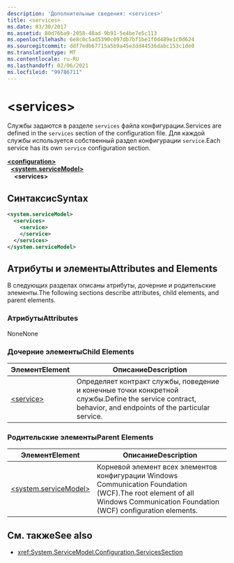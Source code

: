 ```yaml
---
description: 'Дополнительные сведения: <services>'
title: <services>
ms.date: 03/30/2017
ms.assetid: 80d76ba9-2058-48ad-9b91-5e4be7e5c113
ms.openlocfilehash: 6e8c0c5ad5390c097db7bf1be1f0d489e1c0d624
ms.sourcegitcommit: ddf7edb67715a5b9a45e3dd44536dabc153c1de0
ms.translationtype: MT
ms.contentlocale: ru-RU
ms.lasthandoff: 02/06/2021
ms.locfileid: "99786711"
---
```

# \<services>

<span data-ttu-id="d7d5e-102">Службы задаются в разделе `services` файла конфигурации.</span><span class="sxs-lookup"><span data-stu-id="d7d5e-102">Services are defined in the `services` section of the configuration file.</span></span> <span data-ttu-id="d7d5e-103">Для каждой службы используется собственный раздел конфигурации `service`.</span><span class="sxs-lookup"><span data-stu-id="d7d5e-103">Each service has its own `service` configuration section.</span></span>  
  
[**\<configuration>**](../configuration-element.md)\
&nbsp;&nbsp;[**\<system.serviceModel>**](system-servicemodel.md)\
&nbsp;&nbsp;&nbsp;&nbsp;**\<services>**  
  
## <a name="syntax"></a><span data-ttu-id="d7d5e-104">Синтаксис</span><span class="sxs-lookup"><span data-stu-id="d7d5e-104">Syntax</span></span>  
  
```xml  
<system.serviceModel>
  <services>
    <service>
    </service>
  </services>
</system.serviceModel>
```  
  
## <a name="attributes-and-elements"></a><span data-ttu-id="d7d5e-105">Атрибуты и элементы</span><span class="sxs-lookup"><span data-stu-id="d7d5e-105">Attributes and Elements</span></span>  

 <span data-ttu-id="d7d5e-106">В следующих разделах описаны атрибуты, дочерние и родительские элементы.</span><span class="sxs-lookup"><span data-stu-id="d7d5e-106">The following sections describe attributes, child elements, and parent elements.</span></span>  
  
### <a name="attributes"></a><span data-ttu-id="d7d5e-107">Атрибуты</span><span class="sxs-lookup"><span data-stu-id="d7d5e-107">Attributes</span></span>  

 <span data-ttu-id="d7d5e-108">None</span><span class="sxs-lookup"><span data-stu-id="d7d5e-108">None</span></span>  
  
### <a name="child-elements"></a><span data-ttu-id="d7d5e-109">Дочерние элементы</span><span class="sxs-lookup"><span data-stu-id="d7d5e-109">Child Elements</span></span>  
  
|<span data-ttu-id="d7d5e-110">Элемент</span><span class="sxs-lookup"><span data-stu-id="d7d5e-110">Element</span></span>|<span data-ttu-id="d7d5e-111">Описание</span><span class="sxs-lookup"><span data-stu-id="d7d5e-111">Description</span></span>|  
|-------------|-----------------|  
|[\<service>](service.md)|<span data-ttu-id="d7d5e-112">Определяет контракт службы, поведение и конечные точки конкретной службы.</span><span class="sxs-lookup"><span data-stu-id="d7d5e-112">Define the service contract, behavior, and endpoints of the particular service.</span></span>|  
  
### <a name="parent-elements"></a><span data-ttu-id="d7d5e-113">Родительские элементы</span><span class="sxs-lookup"><span data-stu-id="d7d5e-113">Parent Elements</span></span>  
  
|<span data-ttu-id="d7d5e-114">Элемент</span><span class="sxs-lookup"><span data-stu-id="d7d5e-114">Element</span></span>|<span data-ttu-id="d7d5e-115">Описание</span><span class="sxs-lookup"><span data-stu-id="d7d5e-115">Description</span></span>|  
|-------------|-----------------|  
|[\<system.serviceModel>](system-servicemodel.md)|<span data-ttu-id="d7d5e-116">Корневой элемент всех элементов конфигурации Windows Communication Foundation (WCF).</span><span class="sxs-lookup"><span data-stu-id="d7d5e-116">The root element of all Windows Communication Foundation (WCF) configuration elements.</span></span>|  
  
## <a name="see-also"></a><span data-ttu-id="d7d5e-117">См. также</span><span class="sxs-lookup"><span data-stu-id="d7d5e-117">See also</span></span>

- <xref:System.ServiceModel.Configuration.ServicesSection>

